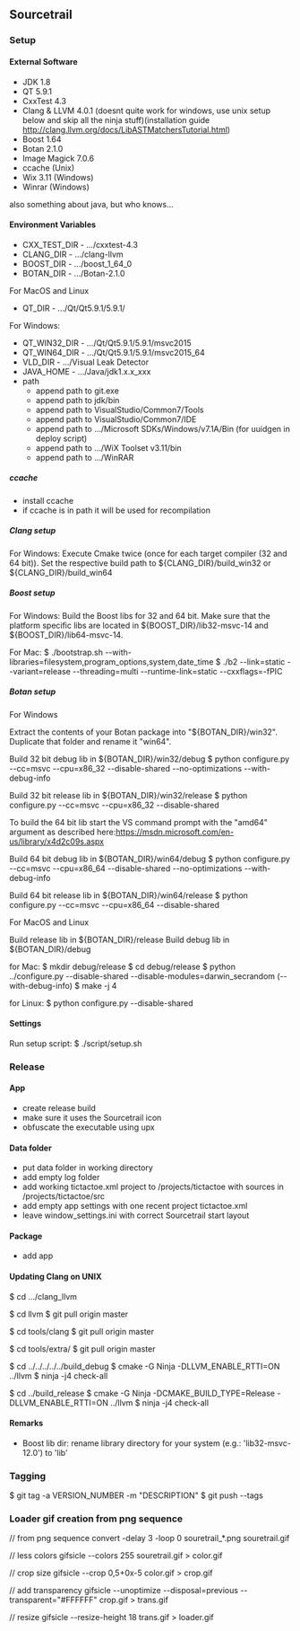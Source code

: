 ## Sourcetrail

### Setup

#### External Software

* JDK 1.8
* QT 5.9.1
* CxxTest 4.3
* Clang & LLVM 4.0.1 (doesnt quite work for windows, use unix setup below and skip all the ninja stuff)(installation guide http://clang.llvm.org/docs/LibASTMatchersTutorial.html)
* Boost 1.64
* Botan 2.1.0
* Image Magick 7.0.6
* ccache (Unix)
* Wix 3.11 (Windows)
* Winrar (Windows)

also something about java, but who knows...


#### Environment Variables

* CXX_TEST_DIR - .../cxxtest-4.3
* CLANG_DIR - .../clang-llvm
* BOOST_DIR - .../boost_1_64_0
* BOTAN_DIR - .../Botan-2.1.0

For MacOS and Linux
* QT_DIR - .../Qt/Qt5.9.1/5.9.1/<IDE>

For Windows:
* QT_WIN32_DIR - .../Qt/Qt5.9.1/5.9.1/msvc2015<IDE>
* QT_WIN64_DIR - .../Qt/Qt5.9.1/5.9.1/msvc2015_64<IDE>
* VLD_DIR - .../Visual Leak Detector
* JAVA_HOME - .../Java/jdk1.x.x_xxx
* path
	- append path to git.exe
	- append path to jdk/bin
	- append path to VisualStudio/Common7/Tools
	- append path to VisualStudio/Common7/IDE
	- append path to .../Microsoft SDKs/Windows/v7.1A/Bin (for uuidgen in deploy script)
	- append path to .../WiX Toolset v3.11/bin
	- append path to .../WinRAR

##### ccache

* install ccache
* if ccache is in path it will be used for recompilation

##### Clang setup

For Windows:
Execute Cmake twice (once for each target compiler (32 and 64 bit)). Set the respective build path to ${CLANG_DIR}/build_win32 or ${CLANG_DIR}/build_win64

##### Boost setup

For Windows:
Build the Boost libs for 32 and 64 bit. Make sure that the platform specific libs are located in ${BOOST_DIR}/lib32-msvc-14 and ${BOOST_DIR}/lib64-msvc-14.

For Mac:
$ ./bootstrap.sh --with-libraries=filesystem,program_options,system,date_time
$ ./b2 --link=static --variant=release --threading=multi --runtime-link=static --cxxflags=-fPIC

##### Botan setup

For Windows

Extract the contents of your Botan package into "${BOTAN_DIR}/win32". Duplicate that folder and rename it "win64".

Build 32 bit debug lib in ${BOTAN_DIR}/win32/debug
$ python configure.py --cc=msvc --cpu=x86_32 --disable-shared --no-optimizations --with-debug-info

Build 32 bit release lib in ${BOTAN_DIR}/win32/release
$ python configure.py --cc=msvc --cpu=x86_32 --disable-shared

To build the 64 bit lib start the VS command prompt with the "amd64" argument as described here:https://msdn.microsoft.com/en-us/library/x4d2c09s.aspx

Build 64 bit debug lib in ${BOTAN_DIR}/win64/debug
$ python configure.py --cc=msvc --cpu=x86_64 --disable-shared --no-optimizations --with-debug-info

Build 64 bit release lib in ${BOTAN_DIR}/win64/release
$ python configure.py --cc=msvc --cpu=x86_64 --disable-shared


For MacOS and Linux

Build release lib in ${BOTAN_DIR}/release
Build debug lib in ${BOTAN_DIR}/debug

for Mac:
$ mkdir debug/release
$ cd debug/release
$ python ../configure.py --disable-shared --disable-modules=darwin_secrandom (--with-debug-info)
$ make -j 4

for Linux:
$ python configure.py --disable-shared

#### Settings

Run setup script:
$ ./script/setup.sh

### Release

#### App
* create release build
* make sure it uses the Sourcetrail icon
* obfuscate the executable using upx

#### Data folder
* put data folder in working directory
* add empty log folder
* add working tictactoe.xml project to /projects/tictactoe with sources in /projects/tictactoe/src
* add empty app settings with one recent project tictactoe.xml
* leave window_settings.ini with correct Sourcetrail start layout

#### Package
* add app

#### Updating Clang on UNIX

$ cd .../clang_llvm

$ cd llvm
$ git pull origin master

$ cd tools/clang
$ git pull origin master

$ cd tools/extra/
$ git pull origin master

$ cd ../../../../../build_debug
$ cmake -G Ninja -DLLVM_ENABLE_RTTI=ON ../llvm
$ ninja -j4 check-all

$ cd ../build_release
$ cmake -G Ninja -DCMAKE_BUILD_TYPE=Release -DLLVM_ENABLE_RTTI=ON ../llvm
$ ninja -j4 check-all

#### Remarks

* Boost lib dir: rename library directory for your system (e.g.: 'lib32-msvc-12.0') to 'lib'

### Tagging

$ git tag -a VERSION_NUMBER -m "DESCRIPTION"
$ git push --tags

### Loader gif creation from png sequence

// from png sequence
convert -delay 3 -loop 0 souretrail_*.png souretrail.gif

// less colors
gifsicle --colors 255 souretrail.gif > color.gif

// crop size
gifsicle --crop 0,5+0x-5 color.gif > crop.gif

// add transparency
gifsicle --unoptimize --disposal=previous --transparent="#FFFFFF" crop.gif > trans.gif

// resize
gifsicle --resize-height 18 trans.gif > loader.gif
